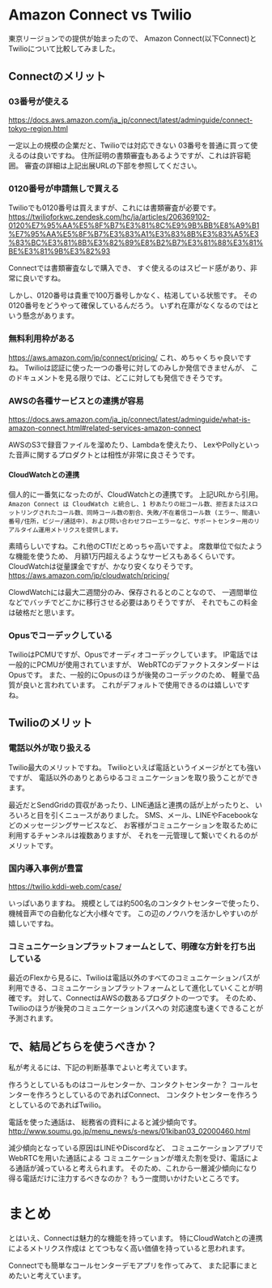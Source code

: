 # Amazon Connect vs Twilio



東京リージョンでの提供が始まったので、
Amazon Connect(以下Connect)とTwilioについて比較してみました。

## Connectのメリット

### 03番号が使える

https://docs.aws.amazon.com/ja_jp/connect/latest/adminguide/connect-tokyo-region.html

一定以上の規模の企業だと、Twilioでは対応できない
03番号を普通に買って使えるのは良いですね。
住所証明の書類審査もあるようですが、これは許容範囲。
審査の詳細は上記出展URLの下部を参照してください。

### 0120番号が申請無しで買える

Twilioでも0120番号は買えますが、これには書類審査が必要です。
https://twilioforkwc.zendesk.com/hc/ja/articles/206369102-0120%E7%95%AA%E5%8F%B7%E3%81%8C%E9%9B%BB%E8%A9%B1%E7%95%AA%E5%8F%B7%E3%83%A1%E3%83%8B%E3%83%A5%E3%83%BC%E3%81%8B%E3%82%89%E8%B2%B7%E3%81%88%E3%81%BE%E3%81%9B%E3%82%93

Connectでは書類審査なしで購入でき、
すぐ使えるのはスピード感があり、非常に良いですね。

しかし、0120番号は貴重で100万番号しかなく、枯渇している状態です。
その0120番号をどうやって確保しているんだろう。
いずれ在庫がなくなるのではという懸念があります。

### 無料利用枠がある

https://aws.amazon.com/jp/connect/pricing/
これ、めちゃくちゃ良いですね。
Twilioは認証に使った一つの番号に対してのみしか発信できませんが、
このドキュメントを見る限りでは、どこに対しても発信できそうです。

### AWSの各種サービスとの連携が容易

https://docs.aws.amazon.com/ja_jp/connect/latest/adminguide/what-is-amazon-connect.html#related-services-amazon-connect

AWSのS3で録音ファイルを溜めたり、Lambdaを使えたり、
LexやPollyといった音声に関するプロダクトとは相性が非常に良さそうです。

#### CloudWatchとの連携

個人的に一番気になったのが、CloudWatchとの連携です。
上記URLから引用。
```Amazon Connect は CloudWatch と統合し、1 秒あたりの総コール数、拒否またはスロットリングされたコール数、同時コール数の割合、失敗/不在着信コール数 (エラー、間違い番号/住所，ビジー/通話中)、および問い合わせフローエラーなど、サポートセンター用のリアルタイム運用メトリクスを提供します。```

素晴らしいですね。これ他のCTIだとめっちゃ高いですよ。
席数単位で似たような機能を使うため、
月額1万円超えるようなサービスもあるくらいです。
CloudWatchは従量課金ですが、かなり安くなりそうです。
https://aws.amazon.com/jp/cloudwatch/pricing/

ClowdWatchには最大二週間分のみ、保存されるとのことなので、
一週間単位などでバッチでどこかに移行させる必要はありそうですが、
それでもこの料金は破格だと思います。

### Opusでコーデックしている

TwilioはPCMUですが、Opusでオーディオコーデックしています。
IP電話では一般的にPCMUが使用されていますが、
WebRTCのデファクトスタンダードはOpusです。
また、一般的にOpusのほうが後発のコーデックのため、
軽量で品質が良いと言われています。
これがデフォルトで使用できるのは嬉しいですね。

## Twilioのメリット

### 電話以外が取り扱える

Twilio最大のメリットですね。
Twilioといえば電話というイメージがとても強いですが、
電話以外のありとあらゆるコミュニケーションを取り扱うことができます。

最近だとSendGridの買収があったり、LINE通話と連携の話が上がったりと、
いろいろと目を引くニュースがありました。
SMS、メール、LINEやFacebookなどのメッセージングサービスなど、
お客様がコミュニケーションを取るために利用するチャンネルは複数ありますが、
それを一元管理して繋いでくれるのがメリットです。

### 国内導入事例が豊富

https://twilio.kddi-web.com/case/

いっぱいありますね。
規模としては約500名のコンタクトセンターで使ったり、
機械音声での自動化など大小様々です。
この辺のノウハウを活かしやすいのが嬉しいですね。

### コミュニケーションプラットフォームとして、明確な方針を打ち出している

最近のFlexから見るに、Twilioは電話以外のすべてのコミュニケーションパスが
利用できる、コミュニケーションプラットフォームとして進化していくことが明確です。
対して、ConnectはAWSの数あるプロダクトの一つです。
そのため、Twilioのほうが後発のコミュニケーションパスへの
対応速度も速くできることが予測されます。

## で、結局どちらを使うべきか？

私が考えるには、下記の判断基準でよいと考えています。

作ろうとしているものはコールセンターか、コンタクトセンターか？
コールセンターを作ろうとしているのであればConnect、
コンタクトセンターを作ろうとしているのであればTwilio。

電話を使った通話は、
総務省の資料によると減少傾向です。
http://www.soumu.go.jp/menu_news/s-news/01kiban03_02000460.html

減少傾向となっている原因はLINEやDiscordなど、
コミュニケーションアプリでWebRTCを用いた通話による
コミュニケーションが増えた割を受け、電話による通話が減っていると考えられます。
そのため、これから一層減少傾向になり得る電話だけに注力するべきなのか？
もう一度問いかけたいところです。

# まとめ

とはいえ、Connectは魅力的な機能を持っています。
特にCloudWatchとの連携によるメトリクス作成は
とてつもなく高い価値を持っていると思われます。

Connectでも簡単なコールセンターデモアプリを作ってみて、
また記事にまとめたいと考えています。